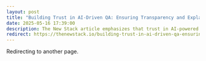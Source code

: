 ```yaml
---
layout: post
title: "Building Trust in AI-Driven QA: Ensuring Transparency and Explainability With GenAI"
date: 2025-05-16 17:39:00
description: The New Stack article emphasizes that trust in AI-powered quality assurance depends on transparency, explainability, and human oversight, advocating for AI tools that can reason, adapt, and clearly communicate their actions to foster confidence and effective collaboration in DevOps environments.
redirect: https://thenewstack.io/building-trust-in-ai-driven-qa-ensuring-transparency-and-explainability-with-genai/
---
```


Redirecting to another page.
